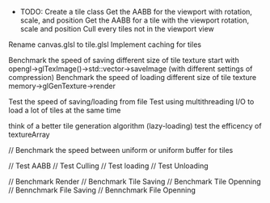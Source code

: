 - TODO:
Create a tile class
Get the AABB for the viewport with rotation, scale, and position
Get the AABB for a tile with the viewport rotation, scale and position
Cull every tiles not in the viewport view

Rename canvas.glsl to tile.glsl
Implement caching for tiles

Benchmark the speed of saving different size of tile texture start with opengl->glTexImage()->std::vector->saveImage (with different settings of compression)
Benchmark the speed of loading different size of tile texture memory->glGenTexture->render

Test the speed of saving/loading from file
Test using multithreading I/O to load a lot of tiles at the same time

think of a better tile generation algorithm (lazy-loading)
test the efficency of textureArray

// Benchmark the speed between uniform or uniform buffer for tiles


// Test AABB
// Test Culling
// Test loading
// Test Unloading

// Benchmark Render
// Benchmark Tile Saving
// Benchmark Tile Openning
// Bennchmark File Saving
// Bennchmark File Openning